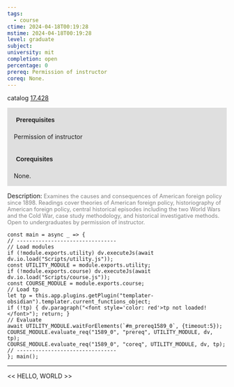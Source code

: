 ```yaml
---
tags:
  - course
ctime: 2024-04-18T00:19:28
mstime: 2024-04-18T00:19:28
level: graduate
subject: 
university: mit
completion: open
percentage: 0
prereq: Permission of instructor
coreq: None.
---
```


catalog [17.428](http://student.mit.edu/catalog/m17b.html#17.428)

<span style="display: block; padding: 15px; background-color: rgb(100, 100, 100, 0.2);"><font id="m_prereq1589_0" style="display: block; font-family: Arial, sans-serif; font-weight: bold; padding: 5px">Prerequisites</font><br><span id="prereq1589_0">Permission of instructor</span></span>
<span style="display: block; padding: 15px; background-color: rgb(100, 100, 100, 0.2);"><font id="m_coreq1589_0" style="display: block; font-family: Arial, sans-serif; font-weight: bold; padding: 5px">Corequisites</font><br><span id="coreq1589_0">None.</span></span>

<font style="">Description:</font>
<font style="color: grey; font-size: 0.8rem;">Examines the causes and consequences of American foreign policy since 1898. Readings cover theories of American foreign policy, historiography of American foreign policy, central historical episodes including the two World Wars and the Cold War, case study methodology, and historical investigative methods. Open to undergraduates by permission of instructor.</font>

```dataviewjs
const main = async _ => {
// --------------------------------
// Load modules
if (!module.exports.utility) dv.executeJs(await dv.io.load("Scripts/utility.js"));
const UTILITY_MODULE = module.exports.utility;
if (!module.exports.course) dv.executeJs(await dv.io.load("Scripts/course.js"));
const COURSE_MODULE = module.exports.course;
// Load tp
let tp = this.app.plugins.getPlugin("templater-obsidian").templater.current_functions_object;
if (!tp) { dv.paragraph("<font style='color: red'>tp not loaded!</font>"); return; }
// Evaluate
await UTILITY_MODULE.waitForElements(`#m_prereq1589_0`, {timeout:5});
COURSE_MODULE.evaluate_req("1589_0", "prereq", UTILITY_MODULE, dv, tp);
COURSE_MODULE.evaluate_req("1589_0", "coreq", UTILITY_MODULE, dv, tp);
// --------------------------------
}; main();
```

---

<< HELLO, WORLD >>
